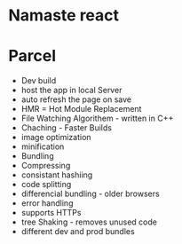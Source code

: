 # Namaste react


# Parcel
- Dev build 
- host the app in local Server
- auto refresh the page on save
-  HMR = Hot Module Replacement
- File Watching Algorithem - written in C++
- Chaching - Faster Builds
- image optimization
- minification
- Bundling
- Compressing 
- consistant hashiing
- code splitting
- differencial bundling - older browsers 
- error handling
- supports HTTPs
- tree Shaking - removes unused code
- different dev and prod bundles


